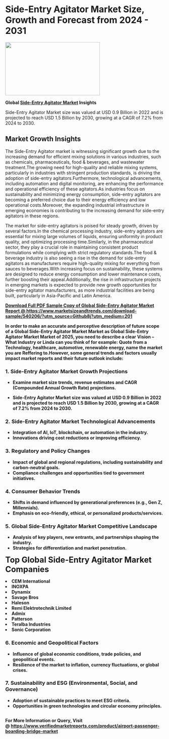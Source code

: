 <H1>Side-Entry Agitator Market Size, Growth and Forecast from 2024 - 2031</H1><img class="aligncenter size-medium wp-image-584254" src="https://thirdeyenews.in/wp-content/uploads/2024/09/Global-Market-Research-300x168.jpeg" alt="" width="300" height="168" /><p><strong>Global&nbsp;<a href="https://www.marketsizeandtrends.com/download-sample/540206/?utm_source=Github8j?utm_medium=201">Side-Entry Agitator Market</a> Insights</strong></p><p>Side-Entry Agitator Market size was valued at USD 0.9 Billion in 2022 and is projected to reach USD 1.5 Billion by 2030, growing at a CAGR of 7.2% from 2024 to 2030.</p><p><h2>Market Growth Insights</h2> <p>The Side-Entry Agitator market is witnessing significant growth due to the increasing demand for efficient mixing solutions in various industries, such as chemicals, pharmaceuticals, food & beverages, and wastewater treatment.The growing need for high-quality and reliable mixing systems, particularly in industries with stringent production standards, is driving the adoption of side-entry agitators.Furthermore, technological advancements, including automation and digital monitoring, are enhancing the performance and operational efficiency of these agitators.As industries focus on sustainability and minimizing energy consumption, side-entry agitators are becoming a preferred choice due to their energy efficiency and low operational costs.Moreover, the expanding industrial infrastructure in emerging economies is contributing to the increasing demand for side-entry agitators in these regions.</p> <p><strong><a href="#"></a></strong></p> <p>The market for side-entry agitators is poised for steady growth, driven by several factors.In the chemical processing industry, side-entry agitators are essential for mixing large volumes of liquids, ensuring uniformity in product quality, and optimizing processing time.Similarly, in the pharmaceutical sector, they play a crucial role in maintaining consistent product formulations while complying with strict regulatory standards.The food & beverage industry is also seeing a rise in the demand for side-entry agitators as manufacturers require high-quality mixing for everything from sauces to beverages.With increasing focus on sustainability, these systems are designed to reduce energy consumption and lower maintenance costs, further boosting their appeal.Additionally, the rise in infrastructure projects in emerging markets is expected to provide new growth opportunities for side-entry agitator manufacturers, as more industrial facilities are being built, particularly in Asia-Pacific and Latin America.</p> <p><strong><a href="#"></p><p><span class=""><strong>Download Full PDF Sample Copy of Global Side-Entry Agitator Market Report</strong> @ <a href="https://www.marketsizeandtrends.com/download-sample/540206/?utm_source=Github8j?utm_medium=201" target="_blank">https://www.marketsizeandtrends.com/download-sample/540206/?utm_source=Github8j?utm_medium=201</a></span></p><p>In order to make an accurate and perceptive description of future scope of a Global&nbsp;Side-Entry Agitator Market Market as Global&nbsp;Side-Entry Agitator Market Market of 2025, you need to describe a clear Vision &ndash; What Industry or Linda can you think of for example: Quote from a Technology, healthcare, automotive, renewable energy, name the market you are Reffering to.However, some general trends and factors usually impact market reports and their future outlook include:</p><h3>1.&nbsp;<strong>Side-Entry Agitator Market Growth Projections</strong></h3><ul><li>Examine market size trends, revenue estimates and CAGR (Compounded Annual Growth Rate) projections.</li><li><p>Side-Entry Agitator Market size was valued at USD 0.9 Billion in 2022 and is projected to reach USD 1.5 Billion by 2030, growing at a CAGR of 7.2% from 2024 to 2030.</p></li></ul><h3>2.&nbsp;<strong>Side-Entry Agitator Market Technological Advancements</strong></h3><ul><li>Integration of AI, IoT, blockchain, or automation in the industry.</li><li>Innovations driving cost reductions or improving efficiency.</li></ul><h3>3.&nbsp;<strong>Regulatory and Policy Changes</strong></h3><ul><li>Impact of global and regional regulations, including sustainability and carbon-neutral goals.</li><li>Compliance challenges and opportunities tied to government initiatives.</li></ul><h3>4.&nbsp;<strong>Consumer Behavior Trends</strong></h3><ul><li>Shifts in demand influenced by generational preferences (e.g., Gen Z, Millennials).</li><li>Emphasis on eco-friendly, ethical, or personalized products/services.</li></ul><h3>5.&nbsp;<strong>Global Side-Entry Agitator Market Competitive Landscape</strong></h3><ul><li>Analysis of key players, new entrants, and partnerships shaping the industry.</li><li>Strategies for differentiation and market penetration.</li></ul><p data-pm-slice="1 1 []"><span style="color: inherit; font-family: inherit; font-size: 25px;">Top Global Side-Entry Agitator Market Companies</span></p><div class="" data-test-id=""><p><li>CEM International</li><li> INOXPA</li><li> Dynamix</li><li> Savage Bros</li><li> Haleson</li><li> Remi Elektrotechnik Limited</li><li> Admix</li><li> Patterson</li><li> Teralba Industries</li><li> Sonic Corporation</li></p></div><h3>6.&nbsp;<strong>Economic and Geopolitical Factors</strong></h3><ul><li>Influence of global economic conditions, trade policies, and geopolitical events.</li><li>Resilience of the market to inflation, currency fluctuations, or global crises.</li></ul><h3>7.&nbsp;<strong>Sustainability and ESG (Environmental, Social, and Governance)</strong></h3><ul><li>Adoption of sustainable practices to meet ESG criteria.</li><li>Opportunities in green technologies and circular economy principles.</li></ul><h2><strong style="font-size: 14px;">For More Information or Query, Visit @&nbsp;</strong><a style="background-color: #ffffff; font-size: 14px;" href="https://www.marketsizeandtrends.com/report/side-entry-agitator-market/" target="_blank">https://www.verifiedmarketreports.com/product/airport-passenger-boarding-bridge-market</a></h2>